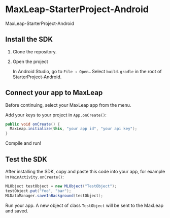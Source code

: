 # MaxLeap-StarterProject-Android

MaxLeap-StarterProject-Android

##  Install the SDK

1. Clone the repository.

2. Open the project

	In Android Studio, go to `File → Open…`
	Select `build.gradle` in the root of StarterProject-Android.

## Connect your app to MaxLeap

Before continuing, select your MaxLeap app from the menu.

Add your keys to your project in `App.onCreate()`:

```java
public void onCreate() {
  MaxLeap.initialize(this, "your app id", "your api key");
}
```
Compile and run!

## Test the SDK

After installing the SDK, copy and paste this code into your app, for example in `MainActivity.onCreate()`:

```java
MLObject testObject = new MLObject("TestObject");
testObject.put("foo", "bar");
MLDataManager.saveInBackground(testObject);
```

Run your app. A new object of class `TestObject` will be sent to the MaxLeap and saved.